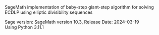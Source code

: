 SageMath implementation of baby-step giant-step algorithm for solving ECDLP using elliptic divisibility sequences

Sage version: 
SageMath version 10.3, Release Date: 2024-03-19                    
Using Python 3.11.1

